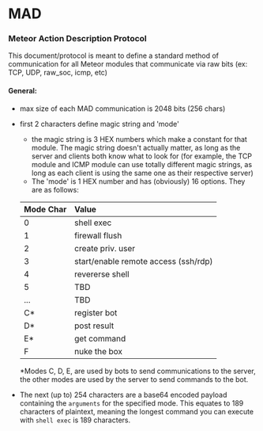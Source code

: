 # MAD #  
### Meteor Action Description Protocol ###

This document/protocol is meant to define a standard method of communication for all Meteor modules that communicate via raw bits (ex: TCP, UDP, raw_soc, icmp, etc)

#### General:  
 - max size of each MAD communication is 2048 bits (256 chars)
 - first 2 characters define magic string and 'mode'
    - the magic string is 3 HEX numbers which make a constant for that module.  The magic string doesn't actually matter, as long as the server and clients both know what to look for (for example, the TCP module and ICMP module can use totally different magic strings, as long as each client is using the same one as their respective server)
     - The 'mode' is 1 HEX number and has (obviously) 16 options.  They are as follows:  

    | Mode Char | Value           |
    | ------ |:----------|
    | 0      | shell exec |
    | 1      | firewall flush |
    | 2      | create priv. user |
    | 3      | start/enable remote access (ssh/rdp) |
    | 4      | revererse shell|
    | 5      | TBD |
    | ...      | TBD |
    | C*      | register bot |
    | D*      | post result |
    | E*      | get command |
    | F      | nuke the box |  
    
    *Modes C, D, E, are used by bots to send communications to the server, the other modes are used by the server to send commands to the bot.
   

- The next (up to) 254 characters are a base64 encoded payload containing the `arguments` for the specified mode.  This equates to 189 characters of plaintext, meaning the longest command you can execute with `shell exec` is 189 characters.
